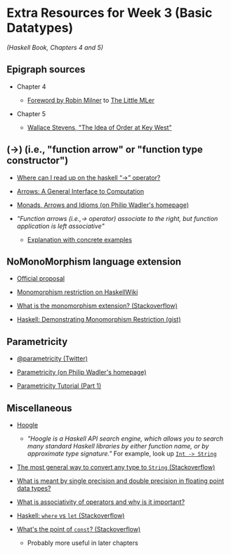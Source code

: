 # Extra Resources for Week 3 (Basic Datatypes)
*(Haskell Book, Chapters 4 and 5)*

## Epigraph sources

- Chapter 4
  - [Foreword by Robin Milner](http://www.ccs.neu.edu/home/matthias/BTML/foreword.html)
    to [The Little MLer](http://www.ccs.neu.edu/home/matthias/BTML/)

- Chapter 5
  - [Wallace Stevens, "The Idea of Order at Key West"](https://www.poetryfoundation.org/poems/43431/the-idea-of-order-at-key-west)

## (->) (i.e., "function arrow" or "function type constructor")

- [Where can I read up on the haskell “->” operator?](https://stackoverflow.com/questions/9136421/where-can-i-read-up-on-the-haskell-operator)

- [Arrows: A General Interface to Computation](https://www.haskell.org/arrows/)

- [Monads, Arrows and Idioms (on Philip Wadler's homepage)](http://homepages.inf.ed.ac.uk/wadler/topics/monads.html)

- *"Function arrows (i.e.,-> operator) associate to the right, but function application is left associative"*
  - [Explanation with concrete examples](https://stackoverflow.com/questions/30440377/usefulness-of-function-arrows-associate-to-the-right)

## NoMonoMorphism language extension

- [Official proposal](https://prime.haskell.org/wiki/NoMonomorphismRestriction)

- [Monomorphism restriction on HaskellWiki](https://wiki.haskell.org/Monomorphism_restriction)

- [What is the monomorphism extension? (Stackoverflow)](https://stackoverflow.com/questions/32496864/what-is-the-monomorphism-restriction)

- [Haskell: Demonstrating Monomorphism Restriction (gist)](https://gist.github.com/CMCDragonkai/5cce00f732fcac0ec026)

## Parametricity

- [@parametricity (Twitter)](https://twitter.com/parametricity)

- [Parametricity (on Philip Wadler's homepage)](http://homepages.inf.ed.ac.uk/wadler/topics/parametricity.html)

- [Parametricity Tutorial (Part 1)](https://www.well-typed.com/blog/2015/05/parametricity/)

## Miscellaneous

- [Hoogle](https://www.haskell.org/hoogle/)
  - *"Hoogle is a Haskell API search engine, which allows you to search many standard Haskell libraries by either function name, or by approximate type signature."* For example, look up [`Int -> String`](https://www.haskell.org/hoogle/?hoogle=Int+-%3E+String)

- [The most general way to convert any type to `String` (Stackoverflow)](https://stackoverflow.com/questions/2784271/haskell-converting-int-to-string)

- [What is meant by single precision and double precision in floating point data types?](https://www.quora.com/What-is-meant-by-single-precision-and-double-precision-in-floating-point-data-types)

- [What is associativity of operators and why is it important?](https://stackoverflow.com/questions/930486/what-is-associativity-of-operators-and-why-is-it-important)

- [Haskell: `where` vs `let` (Stackoverflow)](https://stackoverflow.com/questions/4362328/haskell-where-vs-let)

- [What's the point of `const`? (Stackoverflow)](https://stackoverflow.com/questions/7402528/whats-the-point-of-const-in-the-haskell-prelude)
  - Probably more useful in later chapters

